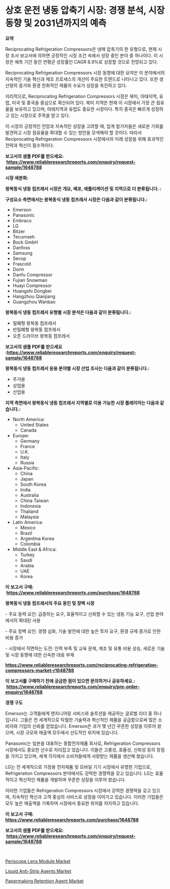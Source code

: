 <p><h1>상호 운전 냉동 압축기 시장: 경쟁 분석, 시장 동향 및 2031년까지의 예측</h1></p><p><strong>요약</strong></p>
<p><p>Reciprocating Refrigeration Compressors은 냉매 압축기의 한 유형으로, 현재 시장 조사 보고서에 의하면 긍정적인 시장 조건 속에서 성장 중인 분야 중 하나이다. 이 시장은 예측 기간 동안 연평균 성장률인 CAGR 8.9%로 성장할 것으로 전망되고 있다.</p><p>Reciprocating Refrigeration Compressors 시장 동향에 대한 요약은 이 분야에서의 지속적인 기술 혁신과 제조 프로세스의 개선이 주요한 트렌드로 나타나고 있다. 또한 생산량의 증가와 환경 친화적인 제품의 수요가 성장을 촉진하고 있다.</p><p>지리적으로, Reciprocating Refrigeration Compressors 시장은 북미, 아태지역, 유럽, 미국 및 중국을 중심으로 확산되어 있다. 북미 지역은 현재 이 시장에서 가장 큰 점유율을 보유하고 있으며, 아태지역과 유럽도 중요한 시장이다. 특히 중국은 빠르게 성장하고 있는 시장으로 주목을 받고 있다.</p><p>이 시장의 긍정적인 전망과 지속적인 성장을 고려할 때, 업계 참가자들은 새로운 기회를 발견하고 시장 점유율을 확대할 수 있는 방안을 모색해야 할 것이다. 따라서 Reciprocating Refrigeration Compressors 시장에서의 미래 성장을 위해 효과적인 전략과 혁신이 필수적이다.</p></p>
<p><strong>보고서의 샘플 PDF를 받으세요: &nbsp;<a href="https://www.reliableresearchreports.com/enquiry/request-sample/1648788">https://www.reliableresearchreports.com/enquiry/request-sample/1648788</a></strong></p>
<p><strong>시장 세분화:</strong></p>
<p><strong> 왕복동식 냉동 컴프레서 시장은 개요, 배포, 애플리케이션 및 지역으로 더 분류됩니다. :</strong></p>
<p><strong>구성요소 측면에서는 왕복동식 냉동 컴프레서 시장은 다음과 같이 분류됩니다.:</strong></p>
<p><ul><li>Emerson</li><li>Panasonic</li><li>Embraco</li><li>LG</li><li>Bitzer</li><li>Tecumseh</li><li>Bock GmbH</li><li>Danfoss</li><li>Samsung</li><li>Secop</li><li>Frascold</li><li>Dorin</li><li>Danfu Compressor</li><li>Fujian Snowman</li><li>Huayi Compressor</li><li>Huangshi Dongbei</li><li>Hangzhou Qianjiang</li><li>Guangzhou Wanbao</li></ul></p>
<p><strong> 왕복동식 냉동 컴프레서 유형별 시장 분석은 다음과 같이 분류됩니다.:</strong></p>
<p><ul><li>밀폐형 왕복동 컴프레서</li><li>반밀폐형 왕복동 컴프레서</li><li>오픈 드라이브 왕복동 컴프레서</li></ul></p>
<p><strong>보고서의 샘플 PDF를 받으세요 :<a href="https://www.reliableresearchreports.com/enquiry/request-sample/1648788">https://www.reliableresearchreports.com/enquiry/request-sample/1648788</a></strong></p>
<p><strong> 왕복동식 냉동 컴프레서 응용 분야별 시장 산업 조사는 다음과 같이 분류됩니다.:</strong></p>
<p><ul><li>주거용</li><li>상업용</li><li>산업용</li></ul></p>
<p><strong>지역 측면에서 왕복동식 냉동 컴프레서 지역별로 이용 가능한 시장 플레이어는 다음과 같습니다.:</strong></p>
<p><ul>
    <li>
        North America:
        <ul>
            <li>United States</li>
            <li>Canada</li>
        </ul>
    </li>
    <li>
        Europe:
        <ul>
            <li>Germany</li>
            <li>France</li>
            <li>U.K.</li>
            <li>Italy</li>
            <li>Russia</li>
        </ul>
    </li>
    <li>
        Asia-Pacific:
        <ul>
            <li>China</li>
            <li>Japan</li>
            <li>South Korea</li>
            <li>India</li>
            <li>Australia</li>
            <li>China Taiwan</li>
            <li>Indonesia</li>
            <li>Thailand</li>
            <li>Malaysia</li>
        </ul>
    </li>
    <li>
        Latin America:
        <ul>
            <li>Mexico</li>
            <li>Brazil</li>
            <li>Argentina Korea</li>
            <li>Colombia</li>
        </ul>
    </li>
    <li>
        Middle East & Africa:
        <ul>
            <li>Turkey</li>
            <li>Saudi</li>
            <li>Arabia</li>
            <li>UAE</li>
            <li>Korea</li>
        </ul>
    </li>
    </ul></p>
<p><strong>이 보고서 구매: &nbsp;<a href="https://www.reliableresearchreports.com/purchase/1648788">https://www.reliableresearchreports.com/purchase/1648788</a></strong></p>
<p><strong>왕복동식 냉동 컴프레서의 주요 동인 및 장벽 시장</strong></p>
<p><p>- 주요 동력 요인: 급증하는 요구, 효율적이고 신뢰할 수 있는 냉동 기능 요구, 산업 분야에서의 확대된 사용</p><p>- 주요 장벽 요인: 경쟁 심화, 기술 발전에 대한 높은 투자 요구, 환경 규제 증가로 인한 비용 증가</p><p>- 시장에서 직면하는 도전: 인력 부족 및 교육 문제, 제조 및 유통 비용 상승, 새로운 기술 및 시장 동향에 대한 신속한 대응 부재</p></p>
<p><strong><a href="https://www.reliableresearchreports.com/reciprocating-refrigeration-compressors-market-r1648788">https://www.reliableresearchreports.com/reciprocating-refrigeration-compressors-market-r1648788</a></strong></p>
<p><strong>이 보고서를 구매하기 전에 궁금한 점이 있으면 문의하거나 공유하세요.: &nbsp;<a href="https://www.reliableresearchreports.com/enquiry/pre-order-enquiry/1648788">https://www.reliableresearchreports.com/enquiry/pre-order-enquiry/1648788</a></strong></p>
<p><strong>경쟁 구도</strong></p>
<p><p>Emerson는 고객들에게 엔지니어링 서비스와 솔루션을 제공하는 글로벌 리더 중 하나입니다. 그들은 전 세계적으로 탁월한 기술력과 혁신적인 제품을 공급함으로써 많은 소비자와 기업의 신뢰를 얻었습니다. Emerson은 과거 몇 년간 꾸준한 성장을 이루어 왔으며, 시장 규모와 매출액 모두에서 선도적인 위치에 있습니다.</p><p>Panasonic는 일본을 대표하는 종합전자제품 회사로, Refrigeration Compressors 시장에서도 중요한 선수로 자리잡고 있습니다. 이들은 고풍성, 효율성, 신뢰성 등의 장점을 가지고 있으며, 세계 각지에서 소비자들에게 사랑받는 제품을 생산해 왔습니다.</p><p>LG는 전 세계적으로 가정용 전자제품 및 모바일 기기 시장에서 유명한 기업으로, Refrigeration Compressors 분야에서도 강력한 경쟁력을 갖고 있습니다. LG는 효율적이고 혁신적인 제품을 개발하며 꾸준한 성장을 이루어 왔습니다.</p><p>이러한 기업들은 Refrigeration Compressors 시장에서 강력한 경쟁력을 갖고 있으며, 지속적인 혁신과 고객 중심의 서비스로 성장을 이어가고 있습니다. 이러한 기업들은 모두 높은 매출액을 기록하며 시장에서 중요한 위치를 차지하고 있습니다.</p></p>
<p><strong>이 보고서 구매: &nbsp; <a href="https://www.reliableresearchreports.com/purchase/1648788">https://www.reliableresearchreports.com/purchase/1648788</a></strong></p>
<p><strong>보고서의 샘플 PDF를 받으세요: &nbsp;<a href="https://www.reliableresearchreports.com/enquiry/request-sample/1648788">https://www.reliableresearchreports.com/enquiry/request-sample/1648788</a></strong><strong></strong></p>
<p>&nbsp;</p>
<p><p><a href="https://www.linkedin.com/pulse/periscope-lens-module-market-analysis-sze-forecasted-l6rfc?trackingId=L9%2BrkhlfZp24nGFVUh2aDg%3D%3D">Periscope Lens Module Market</a></p><p><a href="https://www.linkedin.com/pulse/liquid-anti-strip-agents-market-research-report-reveals-latest-j099c?trackingId=8YHFd%2FfxmWsZ3RHgI2jlLg%3D%3D">Liquid Anti-Strip Agents Market</a></p><p><a href="https://www.linkedin.com/pulse/papermaking-retention-agent-market-size-evaluating-its-trends-yxa4f?trackingId=0bzUUtcY%2FTrYr7Yvaw1UBw%3D%3D">Papermaking Retention Agent Market</a></p></p>